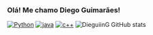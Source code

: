 ### Olá! Me chamo Diego Guimarães!

[![Python](https://img.shields.io/badge/Python-3776AB?style=for-the-badge&logo=python&logoColor=white)]()
[![java](https://img.shields.io/badge/Java-ED8B00?style=for-the-badge&logo=java&logoColor=white)]()
[![c++](https://img.shields.io/badge/C%2B%2B-00599C?style=for-the-badge&logo=c%2B%2B&logoColor=white)]()
![DieguiinG GitHub stats](https://github-readme-stats.vercel.app/api?username=DieguiinG&show_icons=true&theme=tokyonight)
